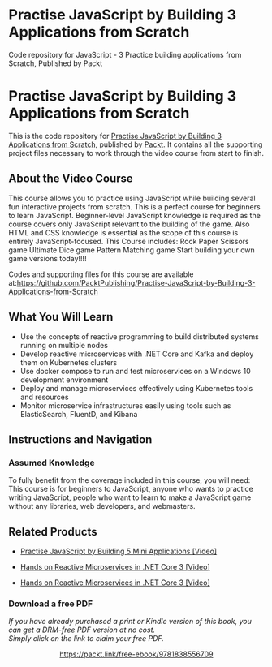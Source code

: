 # Practise JavaScript by Building 3 Applications from Scratch
Code repository for JavaScript - 3 Practice building applications from Scratch, Published by Packt
# Practise JavaScript by Building 3 Applications from Scratch
This is the code repository for [Practise JavaScript by Building 3 Applications from Scratch](https://www.packtpub.com/application-development/hands-reactive-microservices-net-core-3-video?utm_source=github&utm_medium=repository&utm_campaign=9781789952957), published by [Packt](https://www.packtpub.com/?utm_source=github). It contains all the supporting project files necessary to work through the video course from start to finish.
## About the Video Course
This course allows you to practice using JavaScript while building several fun interactive projects from scratch. This is a perfect course for beginners to learn JavaScript. Beginner-level JavaScript knowledge is required as the course covers only JavaScript relevant to the building of the game. Also HTML and CSS knowledge is essential as the scope of this course is entirely JavaScript-focused.
This Course includes:
Rock Paper Scissors game
Ultimate Dice game
Pattern Matching game
Start building your own game versions today!!!!

Codes and supporting files for this course are available at:https://github.com/PacktPublishing/Practise-JavaScript-by-Building-3-Applications-from-Scratch

<H2>What You Will Learn</H2>
<DIV class=book-info-will-learn-text>
<UL>
<LI>Use the concepts of reactive programming to build distributed systems running on multiple nodes 
<LI>Develop reactive microservices with .NET Core and Kafka and deploy them on Kubernetes clusters 
<LI>Use docker compose to run and test microservices on a Windows 10 development environment 
<LI>Deploy and manage microservices effectively using Kubernetes tools and resources 
<LI>Monitor microservice infrastructures easily using tools such as ElasticSearch, FluentD, and Kibana </LI></UL></DIV>

## Instructions and Navigation
### Assumed Knowledge
To fully benefit from the coverage included in this course, you will need:<br/>
This course is for beginners to JavaScript, anyone who wants to practice writing JavaScript, people who want to learn to make a JavaScript game without any libraries, web developers, and webmasters.

   

## Related Products
* [Practise JavaScript by Building 5 Mini Applications [Video]](https://www.packtpub.com/application-development/hands-reactive-microservices-net-core-3-video?utm_source=github&utm_medium=repository&utm_campaign=9781789952957)

* [Hands on Reactive Microservices in .NET Core 3 [Video]](https://www.packtpub.com/application-development/hands-reactive-microservices-net-core-3-video?utm_source=github&utm_medium=repository&utm_campaign=9781789952957)

* [Hands on Reactive Microservices in .NET Core 3 [Video]](https://www.packtpub.com/application-development/hands-reactive-microservices-net-core-3-video?utm_source=github&utm_medium=repository&utm_campaign=9781789952957)

### Download a free PDF

 <i>If you have already purchased a print or Kindle version of this book, you can get a DRM-free PDF version at no cost.<br>Simply click on the link to claim your free PDF.</i>
<p align="center"> <a href="https://packt.link/free-ebook/9781838556709">https://packt.link/free-ebook/9781838556709 </a> </p>
